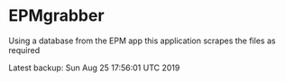 # EPMgrabber
Using a database from the EPM app this application scrapes the files as required


Latest backup: Sun Aug 25 17:56:01 UTC 2019
